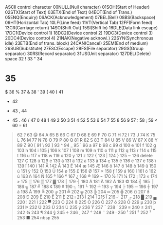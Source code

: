 ASCII control character
00NULL(Null character)
01SOH(Start of Header)
02STX(Start of Text)
03ETX(End of Text)
04EOT(End of Trans.)
05ENQ(Enquiry)
06ACK(Acknowledgement)
07BEL(Bell)
08BS(Backspace)
09HT(Horizontal Tab)
10LF(Line feed)
11VT(Vertical Tab)
12FF(Form feed)
13CR(Carriage return)
14SO(Shift Out)
15SI(Shift In)
16DLE(Data link escape)
17DC1(Device control 1)
18DC2(Device control 2)
19DC3(Device control 3)
20DC4(Device control 4)
21NAK(Negative acknowl.)
22SYN(Synchronous idle)
23ETB(End of trans. block)
24CAN(Cancel)
25EM(End of medium)
26SUB(Substitute)
27ESC(Escape)
28FS(File separator)
29GS(Group separator)
30RS(Record separator)
31US(Unit separator)
127DEL(Delete)
space   32
!   33
"   34
#   35
$   36
%   37
&   38
'   39
(   40
)   41
*   42
+   43
,   44
-   45
.   46
/   47
0   48
1   49
2   50
3   51
4   52
5   53
6   54
7   55
8   56
9   57
:   58
;   59
<   60
=   61
>   62
?   63
@   64
A   65
B   66
C   67
D   68
E   69
F   70
G   71
H   72
I   73
J   74
K   75
L   76
M   77
N   78
O   79
P   80
Q   81
R   82
S   83
T   84
U   85
V   86
W   87
X   88
Y   89
Z   90
[   91
\   92
]   93
^   94
_   95
`   96
a   97
b   98
c   99
d   100
e   101
f   102
g   103
h   104
i   105
j   106
k   107
l   108
m   109
n   110
o   111
p   112
q   113
r   114
s   115
t   116
u   117
v   118
w   119
x   120
y   121
z   122
{   123
|   124
}   125
~   126
delete   127
Ç   128
ü   129
é   130
â   131
ä   132
à   133
å   134
ç   135
ê   136
ë   137
è   138
ï   139
î   140
ì   141
Ä   142
Å   143
É   144
æ   145
Æ   146
ô   147
ö   148
ò   149
û   150
ù   151
ÿ   152
Ö   153
Ü   154
ø   155
£   156
Ø   157
×   158
ƒ   159
á   160
í   161
ó   162
ú   163
ñ   164
Ñ   165
ª   166
º   167
¿   168
®   169
¬   170
½   171
¼   172
¡   173
«   174
»   175
░   176
▒   177
▓   178
│   179
┤   180
Á   181
Â   182
À   183
©   184
╣   185
║   186
╗   187
╝   188
¢   189
¥   190
┐   191
└   192
┴   193
┬   194
├   195
─   196
┼   197
ã   198
Ã   199
╚   200
╔   201
╩   202
╦   203
╠   204
═   205
╬   206
¤   207
ð   208
Ð   209
Ê   210
Ë   211
È   212
ı   213
Í   214
Î   215
Ï   216
┘   217
┌   218
█   219
▄   220
¦   221
Ì   222
▀   223
Ó   224
ß   225
Ô   226
Ò   227
õ   228
Õ   229
µ   230
þ   231
Þ   232
Ú   233
Û   234
Ù   235
ý   236
Ý   237
¯   238
´   239
≡   240
±   241
‗   242
¾   243
¶   244
§   245
÷   246
¸   247
°   248
¨   249
·   250
¹   251
³   252
²   253
■   254
nbsp   255
